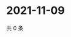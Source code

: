 # 2021-11-09

共 0 条

<!-- BEGIN WEIBO -->
<!-- 最后更新时间 Tue Nov 09 2021 04:00:50 GMT+0800 (China Standard Time) -->

<!-- END WEIBO -->
